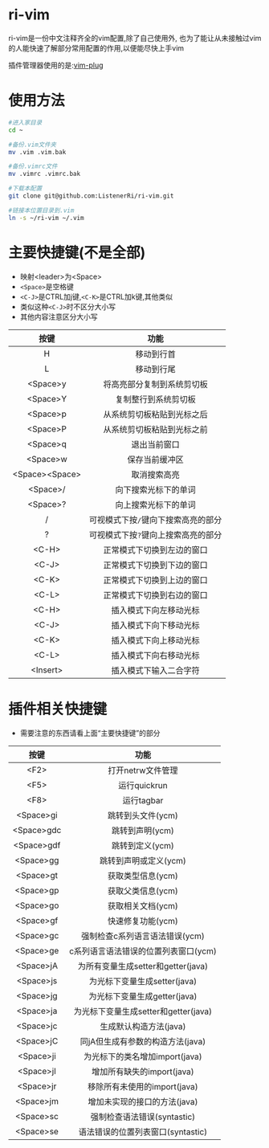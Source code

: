 # ri-vim
ri-vim是一份中文注释齐全的vim配置,除了自己使用外,
也为了能让从未接触过vim的人能快速了解部分常用配置的作用,以便能尽快上手vim

插件管理器使用的是:[vim-plug](https://github.com/junegunn/vim-plug)

# 使用方法
``` bash
#进入家目录
cd ~

#备份.vim文件夹
mv .vim .vim.bak

#备份.vimrc文件
mv .vimrc .vimrc.bak

#下载本配置
git clone git@github.com:ListenerRi/ri-vim.git

#链接本位置目录到.vim
ln -s ~/ri-vim ~/.vim
```

# 主要快捷键(不是全部)
- 映射\<leader\>为\<Space\>
- `<Space>`是空格键
- `<C-J>`是CTRL加j键,`<C-K>`是CTRL加k键,其他类似
- 类似这种`<C-J>`时不区分大小写
- 其他内容注意区分大小写

|按键		    |功能                                |
|:----:		    |:----:                              |
|H		    |移动到行首                          |
|L		    |移动到行尾                          |
|\<Space\>y	    |将高亮部分复制到系统剪切板          |
|\<Space\>Y	    |复制整行到系统剪切板                |
|\<Space\>p	    |从系统剪切板粘贴到光标之后          |
|\<Space\>P	    |从系统剪切板粘贴到光标之前          |
|\<Space\>q	    |退出当前窗口                        |
|\<Space\>w	    |保存当前缓冲区                      |
|\<Space\>\<Space\> |取消搜索高亮                        |
|\<Space\>/	    |向下搜索光标下的单词                |
|\<Space\>?	    |向上搜索光标下的单词                |
|/		    |可视模式下按`/`键向下搜索高亮的部分 |
|?		    |可视模式下按`?`键向上搜索高亮的部分 |
|\<C-H\>	    |正常模式下切换到左边的窗口          |
|\<C-J\>	    |正常模式下切换到下边的窗口          |
|\<C-K\>	    |正常模式下切换到上边的窗口          |
|\<C-L\>	    |正常模式下切换到右边的窗口          |
|\<C-H\>	    |插入模式下向左移动光标              |
|\<C-J\>	    |插入模式下向下移动光标              |
|\<C-K\>	    |插入模式下向上移动光标              |
|\<C-L\>	    |插入模式下向右移动光标              |
|\<Insert\>	    |插入模式下输入二合字符              |

# 插件相关快捷键
- 需要注意的东西请看上面“主要快捷键”的部分

|按键		    |功能                                |
|:----:		    |:----:                              |
|\<F2\>		    |打开netrw文件管理                   |
|\<F5\>	    	    |运行quickrun                        |
|\<F8\>	    	    |运行tagbar                          |
|\<Space\>gi        |跳转到头文件(ycm)                   |
|\<Space\>gdc       |跳转到声明(ycm)                     |
|\<Space\>gdf       |跳转到定义(ycm)                     |
|\<Space\>gg        |跳转到声明或定义(ycm)               |
|\<Space\>gt        |获取类型信息(ycm)                   |
|\<Space\>gp        |获取父类信息(ycm)                   |
|\<Space\>go        |获取相关文档(ycm)                   |
|\<Space\>gf        |快速修复功能(ycm)                   |
|\<Space\>gc        |强制检查c系列语言语法错误(ycm)      |
|\<Space\>ge        |c系列语言语法错误的位置列表窗口(ycm)|
|\<Space\>jA        |为所有变量生成setter和getter(java)  |
|\<Space\>js        |为光标下变量生成setter(java)        |
|\<Space\>jg        |为光标下变量生成getter(java)        |
|\<Space\>ja        |为光标下变量生成setter和getter(java)|
|\<Space\>jc        |生成默认构造方法(java)              |
|\<Space\>jC        |同jA但生成有参数的构造方法(java)    |
|\<Space\>ji        |为光标下的类名增加import(java)      |
|\<Space\>jI        |增加所有缺失的import(java)          |
|\<Space\>jr        |移除所有未使用的import(java)        |
|\<Space\>jm        |增加未实现的接口的方法(java)        |
|\<Space\>sc        |强制检查语法错误(syntastic)         |
|\<Space\>se        |语法错误的位置列表窗口(syntastic)   |
